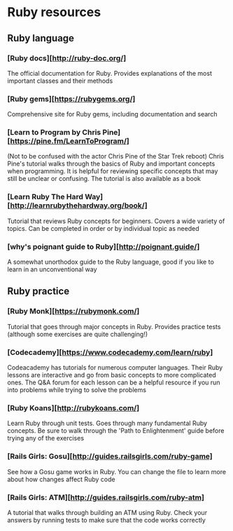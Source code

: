 # Ruby resources

## Ruby language

### [Ruby docs][http://ruby-doc.org/]
The official documentation for Ruby. Provides explanations of the most important classes and their methods

### [Ruby gems][https://rubygems.org/]
Comprehensive site for Ruby gems, including documentation and search

### [Learn to Program by Chris Pine][https://pine.fm/LearnToProgram/]
(Not to be confused with the actor Chris Pine of the Star Trek reboot)
Chris Pine's tutorial walks through the basics of Ruby and important concepts when programming. It is helpful for reviewing specific concepts that may still be unclear or confusing. The tutorial is also available as a book

### [Learn Ruby The Hard Way][http://learnrubythehardway.org/book/]
Tutorial that reviews Ruby concepts for beginners. Covers a wide variety of topics. Can be completed in order or by individual topic as needed

### [why's poignant guide to Ruby][http://poignant.guide/]
A somewhat unorthodox guide to the Ruby language, good if you like to learn in an unconventional way



## Ruby practice

### [Ruby Monk][https://rubymonk.com/]
Tutorial that goes through major concepts in Ruby. Provides practice tests (although some exercises are quite challenging!)

### [Codecademy][https://www.codecademy.com/learn/ruby]
Codeacademy has tutorials for numerous computer languages. Their Ruby lessons are interactive and go from basic concepts to more complicated ones. The Q&A forum for each lesson can be a helpful resource if you run into problems while trying to solve the problems

### [Ruby Koans][http://rubykoans.com/]
Learn Ruby through unit tests. Goes through many fundamental Ruby concepts. Be sure to walk through the 'Path to Enlightenment' guide before trying any of the exercises

### [Rails Girls: Gosu][http://guides.railsgirls.com/ruby-game]
See how a Gosu game works in Ruby. You can change the file to learn more about how changes affect Ruby code

### [Rails Girls: ATM][http://guides.railsgirls.com/ruby-atm]
A tutorial that walks through building an ATM using Ruby. Check your answers by running tests to make sure that the code works correctly
